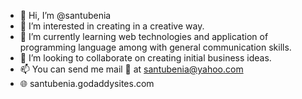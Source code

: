 - 👋 Hi, I’m @santubenia
- 👀 I’m interested in creating in a creative way.
- 🌱 I’m currently learning web technologies and application of programming language among with general communication skills.
- 💞️ I’m looking to collaborate on creating initial business ideas.
- 📫 You can send me mail 💌 at santubenia@yahoo.com
- 🌐 santubenia.godaddysites.com
